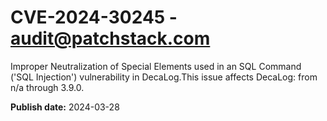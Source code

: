 # CVE-2024-30245 - audit@patchstack.com

Improper Neutralization of Special Elements used in an SQL Command ('SQL Injection') vulnerability in DecaLog.This issue affects DecaLog: from n/a through 3.9.0.



**Publish date:** 2024-03-28
